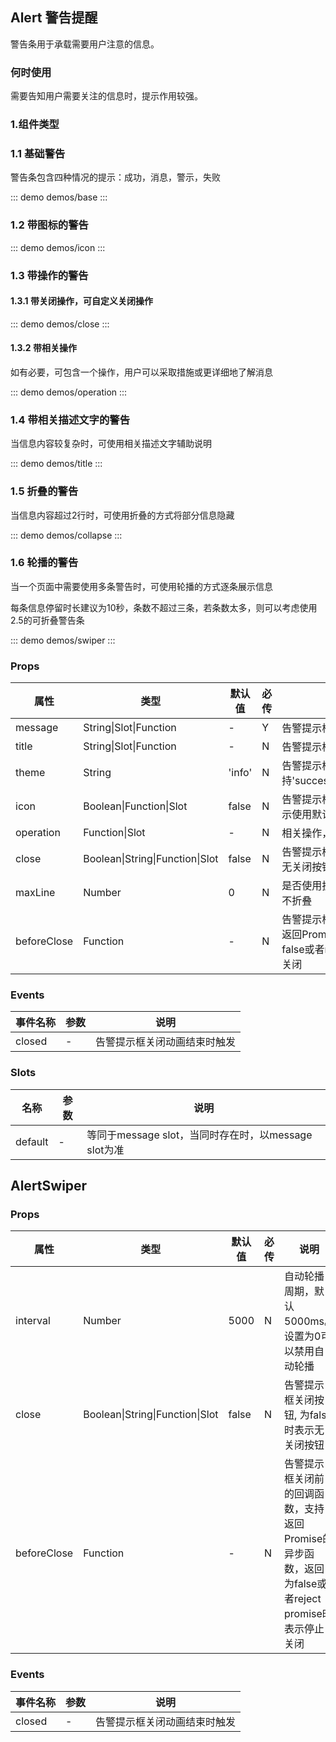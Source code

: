 ## Alert 警告提醒
警告条用于承载需要用户注意的信息。

### 何时使用
需要告知用户需要关注的信息时，提示作用较强。

### 1.组件类型

### 1.1 基础警告
警告条包含四种情况的提示：成功，消息，警示，失败

::: demo demos/base
:::

### 1.2 带图标的警告

::: demo demos/icon
:::

### 1.3 带操作的警告
#### 1.3.1 带关闭操作，可自定义关闭操作

::: demo demos/close
:::

#### 1.3.2 带相关操作

如有必要，可包含一个操作，用户可以采取措施或更详细地了解消息

::: demo demos/operation
:::

### 1.4 带相关描述文字的警告
当信息内容较复杂时，可使用相关描述文字辅助说明

::: demo demos/title
:::

### 1.5 折叠的警告
当信息内容超过2行时，可使用折叠的方式将部分信息隐藏

::: demo demos/collapse
:::

### 1.6 轮播的警告
当一个页面中需要使用多条警告时，可使用轮播的方式逐条展示信息

每条信息停留时长建议为10秒，条数不超过三条，若条数太多，则可以考虑使用2.5的可折叠警告条

::: demo demos/swiper
:::

### Props
| 属性 | 类型 | 默认值 | 必传 | 说明 |
|-----|-----|-----|-----|-----|
|message|String\|Slot\|Function|-|Y| 告警提示框内容|
|title|String\|Slot\|Function|-|N| 告警提示框标题|
|theme|String|'info'|N|告警提示框样式，支持'success'/'info'/'warning'/'error'
|icon|Boolean\|Function\|Slot|false|N| 告警提示框前面的图标, 为true时表示使用默认图标|
|operation|Function\|Slot|-|N|相关操作，会附加在message之后|
|close|Boolean\|String\|Function\|Slot|false|N| 告警提示框关闭按钮, 为false时表示无关闭按钮|
|maxLine|Number|0|N|是否使用折叠功能，默认为0，表示不折叠|
|beforeClose|Function|-|N|告警提示框关闭前的回调函数，支持返回Promise的异步函数，返回为false或者reject promise时表示停止关闭|


### Events
| 事件名称 | 参数 | 说明 |
|-----|-----|-----|
|closed|-|告警提示框关闭动画结束时触发|

### Slots
| 名称 | 参数 | 说明 |
|-----|-----|-----|
| default |-| 等同于message slot，当同时存在时，以message slot为准|


## AlertSwiper

### Props
| 属性 | 类型 | 默认值 | 必传 | 说明 |
|-----|-----|-----|-----|-----|
|interval|Number|5000|N|自动轮播周期，默认5000ms。设置为0可以禁用自动轮播|
|close|Boolean\|String\|Function\|Slot|false|N| 告警提示框关闭按钮, 为false时表示无关闭按钮|
|beforeClose|Function|-|N|告警提示框关闭前的回调函数，支持返回Promise的异步函数，返回为false或者reject promise时表示停止关闭|

### Events
| 事件名称 | 参数 | 说明 |
|-----|-----|-----|
|closed|-|告警提示框关闭动画结束时触发|